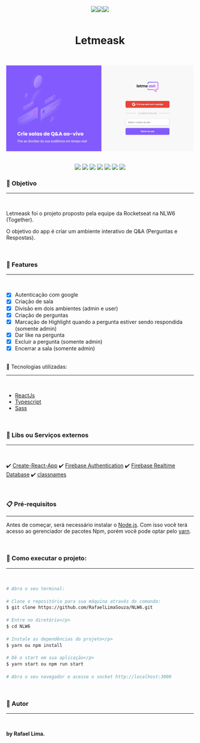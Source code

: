 <div align="center">
<img src="https://img.shields.io/badge/licence-MIT-green"/><img src="https://img.shields.io/badge/NLW-06-green"/><img src="https://img.shields.io/badge/NLW-Together-green"/>
</div>

<br/>

<h1 align="center">
Letmeask
</h1>

<br/>

![Letmeask](/src/assets/images/home.jpeg)

<br/>

<div align="center">
<a href="#Objetivo"><img src="https://img.shields.io/badge/-Sobre-%23835afd"></a>
<a href="#Features"><img src="https://img.shields.io/badge/-Features-%23835afd"></a>
<a href="#Tecnologias"><img src="https://img.shields.io/badge/%20-Tecnologias-%23835afd"></a>
<a href="#Libs"><img src="https://img.shields.io/badge/%20-Libs-%23835afd"></a>
<a href="#Requisitos"><img src="https://img.shields.io/badge/%20-Pr%C3%A9--requisitos-%23835afd"></a>
<a href="#Execucao"><img src="https://img.shields.io/badge/%20-Como%20executar-%23835afd"></a>
<a href="#Autor"><img src="https://img.shields.io/badge/%20-Autor-%23835afd"></a>
</div>

<div name="Objetivo">

### :dart: Objetivo

---

<br/>

<p fonts-size="24px">Letmeask foi o projeto proposto pela equipe da Rocketseat na NLW6 (Together).</p>
<p>O objetivo do app é criar um ambiente interativo de Q&A (Perguntas e Respostas).</p>

<br/>

<div>
<div name="Features">

### :pushpin: Features

---

<br/>

- [x] Autenticação com google
- [x] Criação de sala
- [x] Divisão em dois ambientes (admin e user)
- [x] Criação de perguntas
- [x] Marcação de Highlight quando a pergunta estiver sendo respondida (somente admin)
- [x] Dar like na pergunta
- [x] Excluir a pergunta (somente admin)
- [x] Encerrar a sala (somente admin)

<br/>

</div>

<div name="Tecnologias>

### :hammer: Tecnologias utilizadas:

---

<br/>

- [ReactJs](https://pt-br.reactjs.org/)
- [Typescript](https://www.typescriptlang.org/)
- [Sass](https://www.typescriptlang.org/)

<br/>

</div>

<div name="Libs">

### :cherries: Libs ou Serviços externos

---

<br/>

:heavy_check_mark: [Create-React-App](https://pt-br.reactjs.org/docs/create-a-new-react-app.html)
:heavy_check_mark: [Firebase Authentication](https://firebase.google.com/docs/auth)
:heavy_check_mark: [Firebase Realtime Database](https://firebase.google.com/products/realtime-database?gclid=Cj0KCQjw_dWGBhDAARIsAMcYuJyfpT3D_gW4oYzBAJAykQCoGjk-1ZKkNNUCpg_QJu6yMXUgCi6kPd8aAs29EALw_wcB&gclsrc=aw.ds)
:heavy_check_mark: [classnames](https://www.npmjs.com/package/classnames)

<br/>

</div>

<div name="Requisitos">

### :clipboard: Pré-requisitos

---

Antes de começar, será necessário instalar o [Node.js](https://nodejs.org/en/download/). Com isso você terá acesso ao gerenciador de pacotes Npm, porém você pode optar pelo [yarn](https://yarnpkg.com/).

<br/>

</div>

<div name="Execucao">

### :rocket: Como executar o projeto:

---

<br/>

```bash
# Abra o seu terminal:

# Clone o repositório para sua máquina através do comando:
$ git clone https://github.com/RafaelLimaSouza/NLW6.git

# Entre no diretório</p>
$ cd NLW6

# Instale as dependências do projeto</p>
$ yarn ou npm install

# Dê o start em sua aplicação</p>
$ yarn start ou npm run start

# Abra o seu navegador e acesse o socket http://localhost:3000
```

<br/>

</div>

<div name="Autor">

### :see_no_evil: Autor

---

<br/>

<strong>by Rafael Lima.</strong>

</div>
